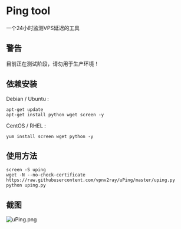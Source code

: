 # Ping tool
一个24小时监测VPS延迟的工具

## 警告

目前正在测试阶段，请勿用于生产环境！

## 依赖安装

Debian / Ubuntu :

    apt-get update
    apt-get install python wget screen -y

CentOS / RHEL :
  
    yum install screen wget python -y

## 使用方法

    screen -S uping
    wget -N --no-check-certificate https://raw.githubusercontent.com/vpnv2ray/uPing/master/uping.py
    python uping.py
  
## 截图

  ![uPing.png](uPing.png)

